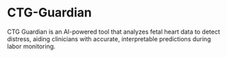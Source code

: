 # CTG-Guardian
CTG Guardian is an AI-powered tool that analyzes fetal heart data to detect distress, aiding clinicians with accurate, interpretable predictions during labor monitoring.
